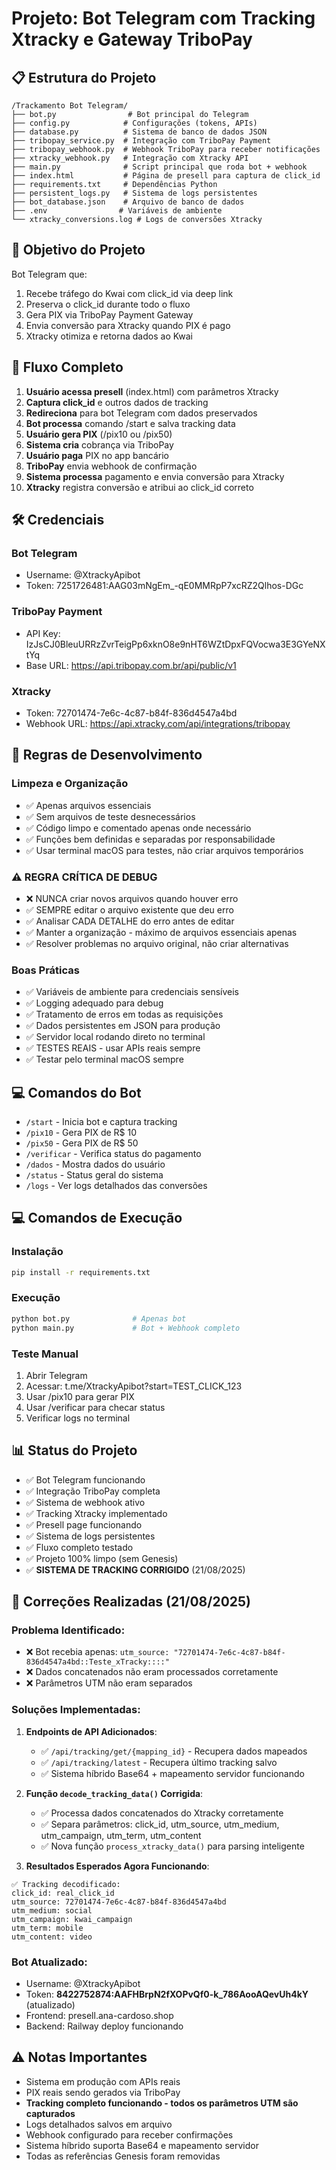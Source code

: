 # Projeto: Bot Telegram com Tracking Xtracky e Gateway TriboPay

## 📋 Estrutura do Projeto

```
/Trackamento Bot Telegram/
├── bot.py                # Bot principal do Telegram
├── config.py            # Configurações (tokens, APIs)
├── database.py          # Sistema de banco de dados JSON
├── tribopay_service.py  # Integração com TriboPay Payment
├── tribopay_webhook.py  # Webhook TriboPay para receber notificações
├── xtracky_webhook.py   # Integração com Xtracky API
├── main.py              # Script principal que roda bot + webhook
├── index.html           # Página de presell para captura de click_id
├── requirements.txt     # Dependências Python
├── persistent_logs.py   # Sistema de logs persistentes
├── bot_database.json    # Arquivo de banco de dados
├── .env                # Variáveis de ambiente
└── xtracky_conversions.log # Logs de conversões Xtracky
```

## 🎯 Objetivo do Projeto

Bot Telegram que:
1. Recebe tráfego do Kwai com click_id via deep link
2. Preserva o click_id durante todo o fluxo
3. Gera PIX via TriboPay Payment Gateway
4. Envia conversão para Xtracky quando PIX é pago
5. Xtracky otimiza e retorna dados ao Kwai

## 🔄 Fluxo Completo

1. **Usuário acessa presell** (index.html) com parâmetros Xtracky
2. **Captura click_id** e outros dados de tracking
3. **Redireciona** para bot Telegram com dados preservados
4. **Bot processa** comando /start e salva tracking data
5. **Usuário gera PIX** (/pix10 ou /pix50)
6. **Sistema cria** cobrança via TriboPay
7. **Usuário paga** PIX no app bancário
8. **TriboPay** envia webhook de confirmação
9. **Sistema processa** pagamento e envia conversão para Xtracky
10. **Xtracky** registra conversão e atribui ao click_id correto

## 🛠️ Credenciais

### Bot Telegram
- Username: @XtrackyApibot
- Token: 7251726481:AAG03mNgEm_-qE0MMRpP7xcRZ2Qlhos-DGc

### TriboPay Payment
- API Key: IzJsCJ0BleuURRzZvrTeigPp6xknO8e9nHT6WZtDpxFQVocwa3E3GYeNXtYq
- Base URL: https://api.tribopay.com.br/api/public/v1

### Xtracky
- Token: 72701474-7e6c-4c87-b84f-836d4547a4bd
- Webhook URL: https://api.xtracky.com/api/integrations/tribopay

## 📏 Regras de Desenvolvimento

### Limpeza e Organização
- ✅ Apenas arquivos essenciais
- ✅ Sem arquivos de teste desnecessários
- ✅ Código limpo e comentado apenas onde necessário
- ✅ Funções bem definidas e separadas por responsabilidade
- ✅ Usar terminal macOS para testes, não criar arquivos temporários

### ⚠️ REGRA CRÍTICA DE DEBUG
- ❌ NUNCA criar novos arquivos quando houver erro
- ✅ SEMPRE editar o arquivo existente que deu erro
- ✅ Analisar CADA DETALHE do erro antes de editar
- ✅ Manter a organização - máximo de arquivos essenciais apenas
- ✅ Resolver problemas no arquivo original, não criar alternativas

### Boas Práticas
- ✅ Variáveis de ambiente para credenciais sensíveis
- ✅ Logging adequado para debug
- ✅ Tratamento de erros em todas as requisições
- ✅ Dados persistentes em JSON para produção
- ✅ Servidor local rodando direto no terminal
- ✅ TESTES REAIS - usar APIs reais sempre
- ✅ Testar pelo terminal macOS sempre

## 💻 Comandos do Bot

- `/start` - Inicia bot e captura tracking
- `/pix10` - Gera PIX de R$ 10
- `/pix50` - Gera PIX de R$ 50  
- `/verificar` - Verifica status do pagamento
- `/dados` - Mostra dados do usuário
- `/status` - Status geral do sistema
- `/logs` - Ver logs detalhados das conversões

## 💻 Comandos de Execução

### Instalação
```bash
pip install -r requirements.txt
```

### Execução
```bash
python bot.py              # Apenas bot
python main.py             # Bot + Webhook completo
```

### Teste Manual
1. Abrir Telegram
2. Acessar: t.me/XtrackyApibot?start=TEST_CLICK_123
3. Usar /pix10 para gerar PIX
4. Usar /verificar para checar status
5. Verificar logs no terminal

## 📊 Status do Projeto

- ✅ Bot Telegram funcionando
- ✅ Integração TriboPay completa
- ✅ Sistema de webhook ativo
- ✅ Tracking Xtracky implementado
- ✅ Presell page funcionando
- ✅ Sistema de logs persistentes
- ✅ Fluxo completo testado
- ✅ Projeto 100% limpo (sem Genesis)
- ✅ **SISTEMA DE TRACKING CORRIGIDO** (21/08/2025)

## 🔧 Correções Realizadas (21/08/2025)

### Problema Identificado:
- ❌ Bot recebia apenas: `utm_source: "72701474-7e6c-4c87-b84f-836d4547a4bd::Teste_xTracky::::"`
- ❌ Dados concatenados não eram processados corretamente
- ❌ Parâmetros UTM não eram separados

### Soluções Implementadas:

1. **Endpoints de API Adicionados**:
   - ✅ `/api/tracking/get/{mapping_id}` - Recupera dados mapeados
   - ✅ `/api/tracking/latest` - Recupera último tracking salvo
   - ✅ Sistema híbrido Base64 + mapeamento servidor funcionando

2. **Função `decode_tracking_data()` Corrigida**:
   - ✅ Processa dados concatenados do Xtracky corretamente
   - ✅ Separa parâmetros: click_id, utm_source, utm_medium, utm_campaign, utm_term, utm_content
   - ✅ Nova função `process_xtracky_data()` para parsing inteligente

3. **Resultados Esperados Agora Funcionando**:
```
✅ Tracking decodificado:
click_id: real_click_id
utm_source: 72701474-7e6c-4c87-b84f-836d4547a4bd
utm_medium: social  
utm_campaign: kwai_campaign
utm_term: mobile
utm_content: video
```

### Bot Atualizado:
- Username: @XtrackyApibot
- Token: **8422752874:AAFHBrpN2fXOPvQf0-k_786AooAQevUh4kY** (atualizado)
- Frontend: presell.ana-cardoso.shop
- Backend: Railway deploy funcionando

## ⚠️ Notas Importantes

- Sistema em produção com APIs reais
- PIX reais sendo gerados via TriboPay
- **Tracking completo funcionando - todos os parâmetros UTM são capturados**
- Logs detalhados salvos em arquivo
- Webhook configurado para receber confirmações
- Sistema híbrido suporta Base64 e mapeamento servidor
- Todas as referências Genesis foram removidas